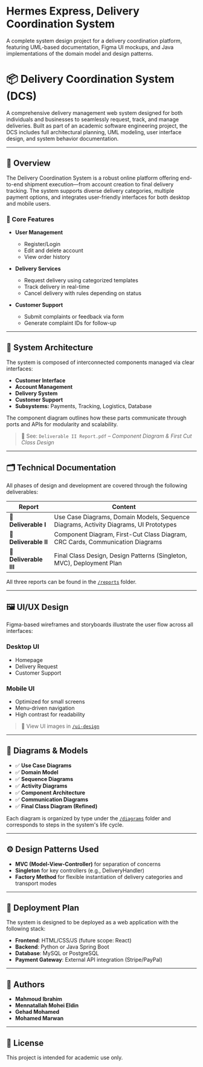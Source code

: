 # Hermes Express, Delivery Coordination System
A complete system design project for a delivery coordination platform, featuring UML-based documentation, Figma UI mockups, and Java implementations of the domain model and design patterns.

# 📦 Delivery Coordination System (DCS)

A comprehensive delivery management web system designed for both individuals and businesses to seamlessly request, track, and manage deliveries. Built as part of an academic software engineering project, the DCS includes full architectural planning, UML modeling, user interface design, and system behavior documentation.

---

## 📌 Overview

The Delivery Coordination System is a robust online platform offering end-to-end shipment execution—from account creation to final delivery tracking. The system supports diverse delivery categories, multiple payment options, and integrates user-friendly interfaces for both desktop and mobile users.

### 🎯 Core Features

- **User Management**
  - Register/Login
  - Edit and delete account
  - View order history

- **Delivery Services**
  - Request delivery using categorized templates
  - Track delivery in real-time
  - Cancel delivery with rules depending on status

- **Customer Support**
  - Submit complaints or feedback via form
  - Generate complaint IDs for follow-up

---

## 🧠 System Architecture

The system is composed of interconnected components managed via clear interfaces:

- **Customer Interface**
- **Account Management**
- **Delivery System**
- **Customer Support**
- **Subsystems:** Payments, Tracking, Logistics, Database

The component diagram outlines how these parts communicate through ports and APIs for modularity and scalability.

> 📄 See: `Deliverable II Report.pdf` – *Component Diagram & First Cut Class Design*

---

## 🗂️ Technical Documentation

All phases of design and development are covered through the following deliverables:

| Report | Content |
|--------|---------|
| 📘 **Deliverable I** | Use Case Diagrams, Domain Models, Sequence Diagrams, Activity Diagrams, UI Prototypes |
| 📘 **Deliverable II** | Component Diagram, First-Cut Class Diagram, CRC Cards, Communication Diagrams |
| 📘 **Deliverable III** | Final Class Design, Design Patterns (Singleton, MVC), Deployment Plan |

All three reports can be found in the [`/reports`](./reports) folder.

---

## 🖼️ UI/UX Design

Figma-based wireframes and storyboards illustrate the user flow across all interfaces:

### Desktop UI
- Homepage
- Delivery Request
- Customer Support

### Mobile UI
- Optimized for small screens
- Menu-driven navigation
- High contrast for readability

> 📁 View UI images in [`/ui-design`](./ui-design)

---

## 🧩 Diagrams & Models

- ✅ **Use Case Diagrams**
- ✅ **Domain Model**
- ✅ **Sequence Diagrams**
- ✅ **Activity Diagrams**
- ✅ **Component Architecture**
- ✅ **Communication Diagrams**
- ✅ **Final Class Diagram (Refined)**

Each diagram is organized by type under the [`/diagrams`](./diagrams) folder and corresponds to steps in the system's life cycle.

---

## ⚙️ Design Patterns Used

- **MVC (Model-View-Controller)** for separation of concerns
- **Singleton** for key controllers (e.g., DeliveryHandler)
- **Factory Method** for flexible instantiation of delivery categories and transport modes

---

## 🏁 Deployment Plan

The system is designed to be deployed as a web application with the following stack:
- **Frontend**: HTML/CSS/JS (future scope: React)
- **Backend**: Python or Java Spring Boot
- **Database**: MySQL or PostgreSQL
- **Payment Gateway**: External API integration (Stripe/PayPal)

---

## 👥 Authors

- **Mahmoud Ibrahim**  
- **Mennatallah Mohei Eldin**  
- **Gehad Mohamed**  
- **Mohamed Marwan**

---

## 📄 License

This project is intended for academic use only.

